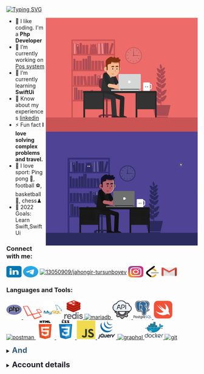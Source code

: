 [//]: # ([![MasterHead]&#40;./img/developer3.gif&#41;]&#40;https://rishavchanda.io&#41;)
[//]: # ([![Sarthak's GitHub activity graph]&#40;https://activity-graph.herokuapp.com/graph?username=TursunboyevJahongir&&theme=xcode&#41;]&#40;https://github.com/TursunboyevJahongir&#41;)

[![Typing SVG](https://readme-typing-svg.herokuapp.com?font=Fira+Code&pause=1000&color=178A16&center=true&vCenter=true&width=435&lines=Hi+there+%F0%9F%91%8B;I'm+Jahongir)](https://git.io/typing-svg)

<img align="right" alt="Coding" width="400" src="./img/freelance_day.gif#gh-light-mode-only">

[//]: # (<img align="right" alt="Coding" width="400" src="./img/Designer.gif#gh-light-mode-only">)
[//]: # (<img align="right" alt="Coding" width="400" src="./img/Night.gif#gh-dark-mode-only">)

<img align="right" alt="Coding" width="400" src="./img/freelance_night.gif#gh-dark-mode-only">

[//]: # (![GitHub-Mark-Light]&#40;./img/developer.gif#gh-light-mode-only&#41;)
[//]: # (![GitHub-Mark-Dark]&#40;https://camo.githubusercontent.com/cae12fddd9d6982901d82580bdf321d81fb299141098ca1c2d4891870827bf17/68747470733a2f2f6d69726f2e6d656469756d2e636f6d2f6d61782f313336302f302a37513379765349765f7430696f4a2d5a2e676966#gh-dark-mode-only&#41;)


- 🤖 I like coding. I'm a **Php Developer**
- 🔭 I’m currently working on [Pos system](https://daftar.uz)
- 🌱 I’m currently learning **SwiftUi**
- 📄 Know about my experiences [linkedin](https://www.linkedin.com/in/jahongir-tursunboyev-backend-php-laravel/)
- ⚡ Fun fact **I love solving complex problems and travel.**
- 🏃 I love sport: Ping pong 🏓, football ⚽, basketball🏀, chess♟
- 🥅 2022 Goals: Learn Swift,SwiftUi

<h3 align="left">Connect with me:</h3>
<p align="left">
<a href="https://linkedin.com/in/jahongir-tursunboyev-backend-php-laravel" target="blank"><img align="center" src="./img/linkedin.svg" alt="jahongir-tursunboyev-backend-php-laravel" height="30" width="40" /></a>
<a href="https://t.me/TursunboyevJahongir" target="blank"><img align="center" src="./img/telegram.svg" 
alt="JahongirTursunboyev" height="30" width="40" /></a>
<a href="https://stackoverflow.com/users/13050909/jahongir-tursunboyev" target="blank"><img align="center" src="https://raw.githubusercontent.com/rahuldkjain/github-profile-readme-generator/master/src/images/icons/Social/stack-overflow.svg" alt="13050909/jahongir-tursunboyev" height="30" width="40" /></a>
<a href="https://instagram.com/jahongir_tursunboyev_" target="blank"><img align="center" src="./img/instagram.svg" 
alt="jahongir_tursunboyev_" height="30" width="40" /></a>
<a href="https://www.leetcode.com/tursunboyevjahongir" target="blank"><img align="center" src="./img/leetcode.svg" 
alt="tursunboyevjahongir" height="30" width="40" /></a>
<a href="mailto:jah6332@gmail.com" target="blank"><img align="center" src="./img/gmail.svg" 
alt="JahongirTursunboyev" height="30" width="40" /></a>
</p>

<h3 align="left">Languages and Tools:</h3>
<p align="left"> 
<a href="https://www.php.net" target="_blank" rel="noreferrer"> <img src="https://raw.githubusercontent.com/devicons/devicon/master/icons/php/php-original.svg" alt="php" width="40" height="50"/> </a>
<a href="https://laravel.com/" target="_blank" rel="noreferrer"><img src="./img/laravel.svg" alt="laravel" width="50"/></a>
<a href="https://www.mysql.com/" target="_blank" rel="noreferrer"> <img src="https://raw.githubusercontent.com/devicons/devicon/master/icons/mysql/mysql-original-wordmark.svg" alt="mysql" width="50" height="50"/> </a>
<a href="https://redis.io" target="_blank" rel="noreferrer"> <img src="https://raw.githubusercontent.com/devicons/devicon/master/icons/redis/redis-original-wordmark.svg" alt="redis" width="50" height="50"/> </a>
<a href="https://mariadb.org/" target="_blank" rel="noreferrer"> <img src="https://www.vectorlogo.zone/logos/mariadb/mariadb-icon.svg" alt="mariadb" width="50" height="50"/> </a>
<a href="https://restfulapi.net/" target="_blank" rel="noreferrer"> <img src="./img/rest.svg" alt="restApi" width="50" 
height="50"/> </a>
<a href="https://www.postgresql.org" target="_blank" rel="noreferrer"> <img src="https://raw.githubusercontent.com/devicons/devicon/master/icons/postgresql/postgresql-original-wordmark.svg" alt="postgresql" width="50" height="50"/> </a>
<a href="https://developer.apple.com/swift/" target="_blank" rel="noreferrer"> <img src="https://raw.githubusercontent.com/devicons/devicon/master/icons/swift/swift-original.svg" alt="swift" width="50" height="50"/> </a>
<a href="https://postman.com" target="_blank" rel="noreferrer"> <img src="https://www.vectorlogo.zone/logos/getpostman/getpostman-icon.svg" alt="postman" width="50" height="50"/> </a>
<a href="https://www.w3.org/html/" target="_blank" rel="noreferrer"> <img src="https://raw.githubusercontent.com/devicons/devicon/master/icons/html5/html5-original-wordmark.svg" alt="html5" width="50" height="50"/> </a>
<a href="https://www.w3schools.com/css/" target="_blank" rel="noreferrer"> <img src="https://raw.githubusercontent.com/devicons/devicon/master/icons/css3/css3-original-wordmark.svg" alt="css3" width="50" height="50"/> </a>
<a href="https://developer.mozilla.org/en-US/docs/Web/JavaScript" target="_blank" rel="noreferrer"> <img src="https://raw.githubusercontent.com/devicons/devicon/master/icons/javascript/javascript-original.svg" alt="javascript" width="50" height="50"/> </a>
<a href="https://jquery.com/" target="_blank" rel="noreferrer"> <img src="./img/jquery.svg" alt="jQuery" width="50" 
height="50"/> </a>
<a href="https://graphql.org" target="_blank" rel="noreferrer"> <img src="https://www.vectorlogo.zone/logos/graphql/graphql-icon.svg" alt="graphql" width="40" height="40"/> </a>
<a href="https://www.docker.com/" target="_blank" rel="noreferrer"> <img src="https://raw.githubusercontent.com/devicons/devicon/master/icons/docker/docker-original-wordmark.svg" alt="docker" width="50" height="50"/> </a>
<a href="https://git-scm.com/" target="_blank" rel="noreferrer"> <img src="https://www.vectorlogo.zone/logos/git-scm/git-scm-icon.svg" alt="git" width="50" height="50"/> </a>


<details><summary><b style="color:#355C7D;font-size:20px">And</b></summary>
<a href="https://developer.apple.com/" target="_blank" rel="noreferrer"> <img src="./img/xcode.svg" 
alt="Xcode" width="40" height="40"/> </a>
<a href="https://www.yiiframework.com/" target="_blank" rel="noreferrer"> <img src="./img/yii-framework.svg" 
alt="sqlite" width="40" height="40"/> </a>
<a href="https://www.sqlite.org/" target="_blank" rel="noreferrer"> <img src="https://www.vectorlogo.zone/logos/sqlite/sqlite-icon.svg" alt="sqlite" width="40" height="40"/> </a>
<a href="https://firebase.google.com/" target="_blank" rel="noreferrer"> <img src="https://www.vectorlogo.zone/logos/firebase/firebase-icon.svg" alt="firebase" width="40" height="40"/> </a>
<a href="https://getbootstrap.com" target="_blank" rel="noreferrer"> <img src="https://raw.githubusercontent.com/devicons/devicon/master/icons/bootstrap/bootstrap-plain-wordmark.svg" alt="bootstrap" width="40" height="40"/> </a>
<a href="https://www.chartjs.org" target="_blank" rel="noreferrer"> <img src="https://www.chartjs.org/media/logo-title.svg" alt="chartjs" width="40" height="40"/> </a>
<a href="https://www.linux.org/" target="_blank" rel="noreferrer"> <img src="https://raw.githubusercontent.com/devicons/devicon/master/icons/linux/linux-original.svg" alt="linux" width="40" height="40"/> </a>
<a href="https://materializecss.com/" target="_blank" rel="noreferrer"> <img src="https://raw.githubusercontent.com/prplx/svg-logos/5585531d45d294869c4eaab4d7cf2e9c167710a9/svg/materialize.svg" alt="materialize" width="40" height="40"/> </a>
<a href="https://www.rabbitmq.com" target="_blank" rel="noreferrer"> <img src="https://www.vectorlogo.zone/logos/rabbitmq/rabbitmq-icon.svg" alt="rabbitMQ" width="40" height="40"/> </a>
<a href="https://symfony.com" target="_blank" rel="noreferrer"> <img src="https://symfony.com/logos/symfony_black_03.svg" alt="symfony" width="40" height="40"/> </a>
<a href="https://sass-lang.com" target="_blank" rel="noreferrer"> <img src="https://raw.githubusercontent.com/devicons/devicon/master/icons/sass/sass-original.svg" alt="sass" width="40" height="40"/> </a>
</details>
</p>

<details><summary><b style="color:#1A1B27;font-size:20px">Account details</b></summary>

<p><img align="left" src="https://github-readme-stats.vercel.app/api/top-langs?username=TursunboyevJahongir&show_icons=true&locale=en&layout=compact&theme=tokyonight" alt="TursunboyevJahongir" /></p>

<p>&nbsp;<img align="center" src="https://github-readme-stats.vercel.app/api?username=tursunboyevjahongir&show_icons=true&locale=en&theme=tokyonight" alt="tursunboyevjahongir" /></p>

<p><img align="center" src="https://github-readme-streak-stats.herokuapp.com/?user=tursunboyevjahongir&theme=tokyonight" alt="tursunboyevjahongir" /></p>

</details>
